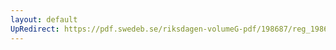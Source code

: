 ```yaml
---
layout: default
UpRedirect: https://pdf.swedeb.se/riksdagen-volumeG-pdf/198687/reg_198687__reg_02/reg_198687__reg_02_0113.pdf
---
```


